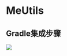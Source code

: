 # MeUtils

## Gradle集成步骤
[![](https://jitpack.io/v/hepingdev/MeUtils.svg)](https://jitpack.io/#hepingdev/MeUtils)

